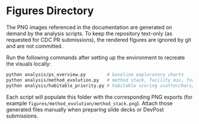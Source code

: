 # Figures Directory

The PNG images referenced in the documentation are generated on demand by the
analysis scripts.  To keep the repository text-only (as requested for CDC PR
submissions), the rendered figures are ignored by git and are not committed.

Run the following commands after setting up the environment to recreate the
visuals locally:

```bash
python analysis/ps_overview.py        # baseline exploratory charts
python analysis/method_evolution.py   # method stack, facility mix, forecast
python analysis/habitable_priority.py # habitable scoring scatter/bars/radar
```

Each script will populate this folder with the corresponding PNG exports (for
example `figures/method_evolution/method_stack.png`).  Attach those generated
files manually when preparing slide decks or DevPost submissions.
